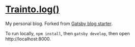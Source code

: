 # [Trainto.log()](https://blog.trianto.me/)

My personal blog. Forked from [Gatsby blog starter](https://github.com/gatsbyjs/gatsby-starter-blog).

To run locally, `npm install`, then `gatsby develop`, then open http://localhost:8000.